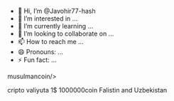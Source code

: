 - 👋 Hi, I’m @Javohir77-hash
- 👀 I’m interested in ...
- 🌱 I’m currently learning ...
- 💞️ I’m looking to collaborate on ...
- 📫 How to reach me ...
- 😄 Pronouns: ...
- ⚡ Fun fact: ...

<!---
Javohir77-hash/Javohir77-hash is a ✨ special ✨ repository because its `README.md` (this file) appears on your GitHub profile.
You can click the Preview link to take a look at your changes.
--->musulmancoin/>
cripto valiyuta
1$
1000000coin
Falistin and Uzbekistan


